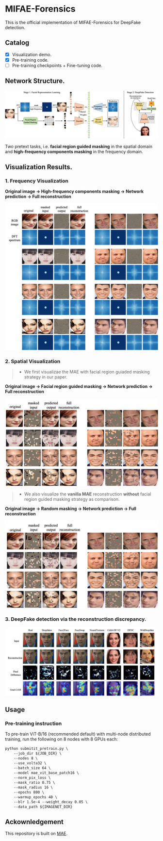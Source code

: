 # MIFAE-Forensics
This is the official implementation of MIFAE-Forensics for DeepFake detection.

## Catalog
- [x] Visualization demo.
- [x] Pre-training code.
- [ ] Pre-training checkpoints + Fine-tuning code.

## Network Structure.
![image](https://github.com/Mark-Dou/Forensics/blob/main/Visualization/MIFAE-Forensics.png)

Two pretext tasks, i.e. **facial region guided masking** in the spatial domain and **high-frequency components masking** in the frequency domain.
## Visualization Results.

### 1. Frequency Visualization
**Original image -> High-frequency components masking -> Network prediction -> Full reconstruction**

![image](https://github.com/Mark-Dou/Forensics/blob/main/Visualization/freq_recon.png)

### 2. Spatial Visualization
> + We first visualizae the MAE with facial region guiaded masking strategy in our paper.

**Original image -> Facial region guided masking -> Network prediction -> Full reconstruction**

![image](https://github.com/Mark-Dou/Forensics/blob/main/Visualization/spatial_guided.png)


> + We also visualize the **vanilla MAE** reconstruction **without** facial region guided masking strategy as comparison.

**Original image -> Random masking -> Network prediction -> Full reconstruction**

![image](https://github.com/Mark-Dou/Forensics/blob/main/Visualization/spatial_mae.png)

### 3. DeepFake detection via the reconstruction discrepancy.

![image](https://github.com/Mark-Dou/Forensics/blob/main/Visualization/recon.png)

## Usage

### Pre-training instruction
To pre-train ViT-B/16 (recommended default) with multi-node distributed training, run the following on 8 nodes with 8 GPUs each:

````
python submitit_pretrain.py \
    --job_dir ${JOB_DIR} \
    --nodes 8 \
    --use_volta32 \
    --batch_size 64 \
    --model mae_vit_base_patch16 \
    --norm_pix_loss \
    --mask_ratio 0.75 \
    --mask_radius 16 \
    --epochs 800 \
    --warmup_epochs 40 \
    --blr 1.5e-4 --weight_decay 0.05 \
    --data_path ${IMAGENET_DIR}
````

## Ackownledgement
This repository is built on [MAE](https://github.com/facebookresearch/mae/tree/main).




